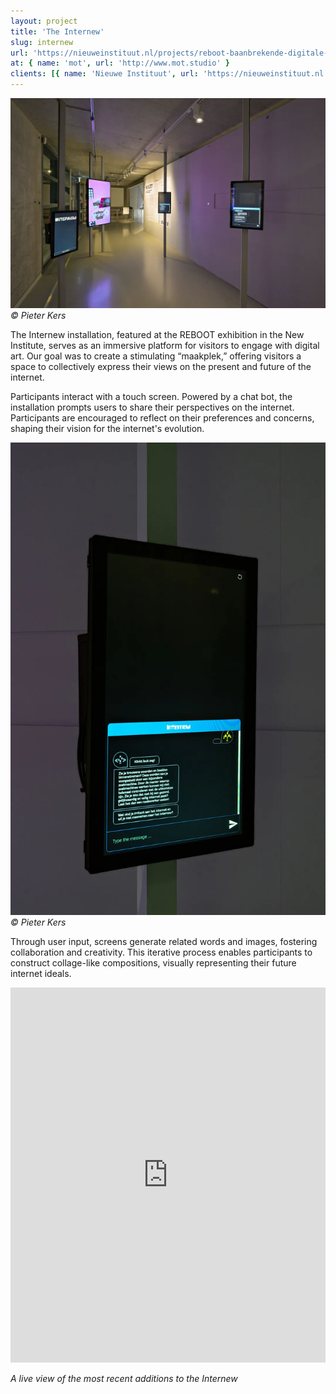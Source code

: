 ```yaml
---
layout: project
title: 'The Internew'
slug: internew
url: 'https://nieuweinstituut.nl/projects/reboot-baanbrekende-digitale-kunst/maakplek-internew'
at: { name: 'mot', url: 'http://www.mot.studio' }
clients: [{ name: 'Nieuwe Instituut', url: 'https://nieuweinstituut.nl' }]
---
```


![The Internew](./internew.png)
*© Pieter Kers*

The Internew installation, featured at the REBOOT exhibition in the New Institute, serves as an immersive platform for visitors to engage with digital art. Our goal was to create a stimulating “maakplek,” offering visitors a space to collectively express their views on the present and future of the internet.

Participants interact with a touch screen. Powered by a chat bot, the installation prompts users to share their perspectives on the internet. Participants are encouraged to reflect on their preferences and concerns, shaping their vision for the internet's evolution.

![The Internew](./internew-2.png)
*© Pieter Kers*

Through user input, screens generate related words and images, fostering collaboration and creativity. This iterative process enables participants to construct collage-like compositions, visually representing their future internet ideals.

<iframe src="https://reboot.luuk.computer/view" width="100%" height="600" frameborder="0"></iframe>

*A live view of the most recent additions to the Internew*
